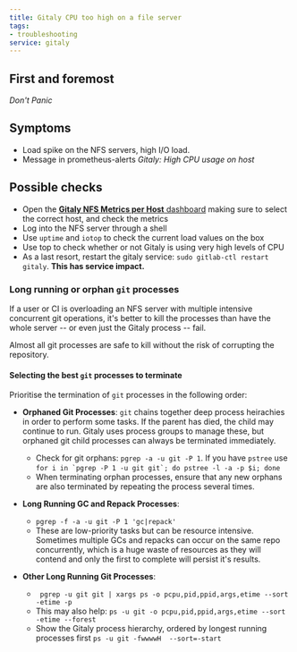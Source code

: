 ```yaml
---
title: Gitaly CPU too high on a file server
tags:
- troubleshooting
service: gitaly
---
```



## First and foremost

*Don't Panic*

## Symptoms

* Load spike on the NFS servers, high I/O load.
* Message in prometheus-alerts _Gitaly: High CPU usage on host_

## Possible checks

- Open the [**Gitaly NFS Metrics per Host** dashboard](https://dashboards.gitlab.net/dashboard/db/gitaly-nfs-metrics-per-host?refresh=30s&orgId=1&var-fqdn=nfs-file-08.stor.gitlab.com&from=now-1h&to=now) making sure to select the correct host,
  and check the metrics
- Log into the NFS server through a shell
- Use `uptime` and `iotop` to check the current load values on the box
- Use top to check whether or not Gitaly is using very high levels of CPU
- As a last resort, restart the gitaly service: `sudo gitlab-ctl restart gitaly`. **This has service impact.**

### Long running or orphan `git` processes

If a user or CI is overloading an NFS server with multiple intensive concurrent git operations,
it's better to kill the processes than have the whole server -- or even just the Gitaly process -- fail.

Almost all git processes are safe to kill without the risk of corrupting the repository.

#### Selecting the best `git` processes to terminate

Prioritise the termination of `git` processes in the following order:

* **Orphaned Git Processes**: `git` chains together deep process heirachies in order to perform some tasks. If the parent has died, the child may continue to run.
  Gitaly uses process groups to manage these, but orphaned git child processes can always be terminated immediately.
    * Check for git orphans: `pgrep -a -u git -P 1`. If you have `pstree` use ```for i in `pgrep -P 1 -u git git`; do pstree -l -a -p $i; done```
    * When terminating orphan processes, ensure that any new orphans are also terminated by repeating the process several times.

* **Long Running GC and Repack Processes**:
  * `pgrep -f -a -u git -P 1 'gc|repack'`
  * These are low-priority tasks but can be resource intensive. Sometimes multiple GCs and repacks can occur on the same repo concurrently, which is a huge waste of resources as they will contend and only
    the first to complete will persist it's results.

* **Other Long Running Git Processes**:
  * ``` pgrep -u git git | xargs ps -o pcpu,pid,ppid,args,etime --sort -etime -p```
  * This may also help: ```ps -u git -o pcpu,pid,ppid,args,etime --sort -etime --forest```
  * Show the Gitaly process hierarchy, ordered by longest running processes first ```ps -u git -fwwwwH  --sort=-start```

